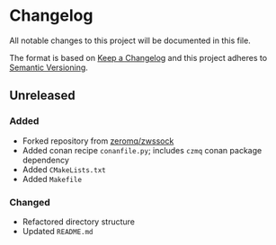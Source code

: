 # Changelog

All notable changes to this project will be documented in this file.

The format is based on [Keep a Changelog](http://keepachangelog.com/en/1.0.0/)
and this project adheres to [Semantic Versioning](http://semver.org/spec/v2.0.0.html).


## Unreleased

### Added

- Forked repository from [zeromq/zwssock](https://github.com/zeromq/zwssock)
- Added conan recipe `conanfile.py`; includes `czmq` conan package dependency
- Added `CMakeLists.txt`
- Added `Makefile`

### Changed

- Refactored directory structure
- Updated `README.md`
